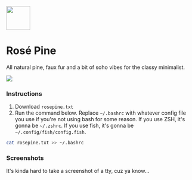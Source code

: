 <img src="https://github.com/rose-pine/rose-pine-theme/blob/master/assets/icon.png" width="64" />

# Rosé Pine

All natural pine, faux fur and a bit of soho vibes for the classy minimalist.

[![](https://img.shields.io/badge/Rosé%20Pine%20Theme-191724)](https://github.com/rose-pine/rose-pine-theme)

### Instructions

1. Download `rosepine.txt` 
2. Run the command below. Replace `~/.bashrc` with whatever config file you use if you're not using bash for some reason. If you use ZSH, it's gonna be `~/.zshrc`. If you use fish, it's gonna be `~/.config/fish/config.fish`. 

```sh
cat rosepine.txt >> ~/.bashrc
```

### Screenshots

It's kinda hard to take a screenshot of a tty, cuz ya know...
